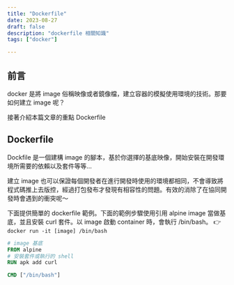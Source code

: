 ```yaml
---
title: "Dockerfile"
date: 2023-08-27
draft: false
description: "dockerfile 相關知識"
tags: ["docker"]

---
```

## 前言
docker 是將 image 俗稱映像或者鏡像檔，建立容器的模擬使用環境的技術。那要如何建立 image 呢？

接著介紹本篇文章的重點 Dockerfile

## Dockerfile
Dockfile 是一個建構 image 的腳本，基於你選擇的基底映像，開始安裝在開發環境所需要的依賴以及套件等等...

建立 image 也可以保證每個開發者在進行開發時使用的環境都相同，不會導致將程式碼推上去版控，經過打包發布才發現有相容性的問題。有效的消除了在協同開發時會遇到的衝突呢～

下面提供簡單的 dockerfile 範例。下面的範例步驟使用引用 alpine image 當做基底，並且安裝 curl 套件。以 image 啟動 container 時，會執行 /bin/bash。 :point_right: `docker run -it [image] /bin/bash`

```dockerfile
# image 基底
FROM alpine
# 安裝套件或執行的 shell 
RUN apk add curl 

CMD ["/bin/bash"]
```
